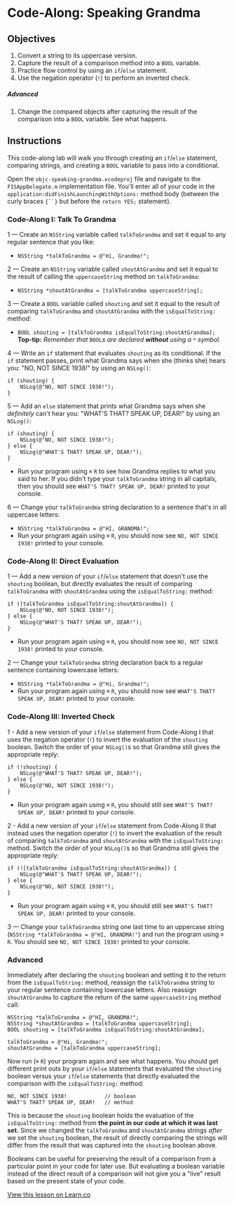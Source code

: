 # Code-Along: Speaking Grandma

## Objectives

1. Convert a string to its uppercase version.
2. Capture the result of a comparison method into a `BOOL` variable.
3. Practice flow control by using an `if`/`else` statement.
4. Use the negation operator (`!`) to perform an inverted check.

##### Advanced

1. Change the compared objects after capturing the result of the comparison into a `BOOL` variable. See what happens. 

## Instructions

This code-along lab will walk you through creating an `if`/`else` statement, comparing strings, and creating a `BOOL` variable to pass into a conditional.

Open the `objc-speaking-grandma.xcodeproj` file and navigate to the `FISAppDelegate.m` implementation file. You'll enter all of your code in the `application:didFinishLaunchingWithOptions:` method body (between the curly braces `{``}` but before the `return YES;` statement).

### Code-Along I: Talk To Grandma

1 — Create an `NSString` variable called `talkToGrandma` and set it equal to any regular sentence that you like:
  
  * `NSString *talkToGrandma = @"Hi, Grandma!";`

2 — Create an `NSString` variable called `shoutAtGrandma` and set it equal to the result of calling the `uppercaseString` method on  `talkToGrandma`:
  
  * `NSString *shoutAtGrandma = [talkToGrandma uppercaseString];`

3 — Create a `BOOL` variable called `shouting` and set it equal to the result of comparing `talkToGrandma` and `shoutAtGrandma` with the `isEqualToString:` method:
  
  * `BOOL shouting = [talkToGrandma isEqualToString:shoutAtGrandma];`  
  **Top-tip:** *Remember that* `BOOL`*s are declared* ***without*** *using a* `*` *symbol.*

4 — Write an `if` statement that evaluates `shouting` as its conditional. If the `if` statement passes, print what Grandma says when she (thinks she) hears you: "NO, NOT SINCE 1938!" by using an `NSLog()`:

```objc
if (shouting) {  
    NSLog(@"NO, NOT SINCE 1938!"); 
}
```
5 — Add an `else` statement that prints what Grandma says when she *definitely* can't hear you: "WHAT'S THAT? SPEAK UP, DEAR!" by using an `NSLog()`:

```objc
if (shouting) {  
    NSLog(@"NO, NOT SINCE 1938!"); 
} else {
    NSLog(@"WHAT'S THAT? SPEAK UP, DEAR!");
}
```

* Run your program using `⌘` `R` to see how Grandma replies to what you said to her. If you didn't type your `talkToGrandma` string in all capitals, then you should see `WHAT'S THAT? SPEAK UP, DEAR!` printed to your console.

6 — Change your `talkToGrandma` string declaration to a sentence that's in all uppercase letters:

  *  `NSString *talkToGrandma = @"HI, GRANDMA!";`
  *  Run your program again using `⌘` `R`, you should now see `NO, NOT SINCE 1938!` printed to your console.

### Code-Along II: Direct Evaluation

1 — Add a new version of your `if`/`else` statement that doesn't use the `shouting` boolean, but directly evaluates the result of comparing `talkToGrandma` with `shoutAtGrandma` using the `isEqualToString:` method:

```objc
if ([talkToGrandma isEqualToString:shoutAtGrandma]) {
    NSLog(@"NO, NOT SINCE 1938!");
} else {
    NSLog(@"WHAT'S THAT? SPEAK UP, DEAR!");
}
```

  * Run your program again using `⌘` `R`, you should now see `NO, NOT SINCE 1938!` printed to your console.

2 — Change your `talkToGrandma` string declaration back to a regular sentence containing lowercase letters:

  * `NSString *talkToGrandma = @"Hi, Grandma!";`
  * Run your program again using `⌘` `R`, you should now see `WHAT'S THAT? SPEAK UP, DEAR!` printed to your console.

### Code-Along III: Inverted Check

1 - Add a new version of your `if`/`else` statement from Code-Along I that uses the negation operator (`!`) to invert the evaluation of the `shouting` boolean. Switch the order of your `NSLog()`s so that Grandma still gives the appropriate reply:

```objc
if (!shouting) {
    NSLog(@"WHAT'S THAT? SPEAK UP, DEAR!");
} else {
    NSLog(@"NO, NOT SINCE 1938!");
}
```

  * Run your program again using `⌘` `R`, you should still see `WHAT'S THAT? SPEAK UP, DEAR!` printed to your console.

2 - Add a new version of your `if`/`else` statement from Code-Along II that instead uses the negation operator (`!`) to invert the evaluation of the result of comparing `talkToGrandma` and `shoutAtGrandma` with the `isEqualToString:` method. Switch the order of your `NSLog()`s so that Grandma still gives the appropriate reply:

```objc
if (![talkToGrandma isEqualToString:shoutAtGrandma]) {
    NSLog(@"WHAT'S THAT? SPEAK UP, DEAR!");
} else {
    NSLog(@"NO, NOT SINCE 1938!");
}
```

  * Run your program again using `⌘` `R`, you should still see `WHAT'S THAT? SPEAK UP, DEAR!` printed to your console.

3 — Change your `talkToGrandma` string one last time to an uppercase string (`NSString *talkToGrandma = @"HI, GRANDMA!"`) and run the program using `⌘` `R`. You should see `NO, NOT SINCE 1938!` printed to your console.

### Advanced

Immediately after declaring the `shouting` boolean and setting it to the return from the `isEqualToString:` method, reassign the `talkToGrandma` string to your regular sentence containing lowercase letters. Also reassign `shoutAtGrandma` to capture the return of the same `uppercaseString` method call:

```objc
NSString *talkToGrandma = @"HI, GRANDMA!";
NSString *shoutAtGrandma = [talkToGrandma uppercaseString];
BOOL shouting = [talkToGrandma isEqualToString:shoutAtGrandma];

talkToGrandma = @"Hi, Grandma!";
shoutAtGrandma = [talkToGrandma uppercaseString];
```

Now run (`⌘` `R`) your program again and see what happens. You should get different print outs by your `if`/`else` statements that evaluated the `shouting` boolean versus your `if`/`else` statements that directly evaluated the comparison with the `isEqualToString:` method:

```
NO, NOT SINCE 1938!            // boolean
WHAT'S THAT? SPEAK UP, DEAR!   // method
```
This is because the `shouting` boolean holds the evaluation of the `isEqualToString:` method from **the point in our code at which it was last set.** Since we changed the `talkToGrandma` and `shoutAtGrandma` strings *after* we set the `shouting` boolean, the result of directly comparing the strings will differ from the result that was captured into the `shouting` boolean above.

Booleans can be useful for preserving the result of a comparison from a particular point in your code for later use. But evaluating a boolean variable instead of the direct result of a comparison will not give you a "live" result based on the present state of your code.

<a href='https://learn.co/lessons/objc-speaking-grandma' data-visibility='hidden'>View this lesson on Learn.co</a>
